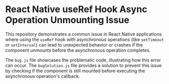 # React Native useRef Hook Async Operation Unmounting Issue

This repository demonstrates a common issue in React Native applications where using the `useRef` hook with asynchronous operations (like `setTimeout` or `setInterval`) can lead to unexpected behavior or crashes if the component unmounts before the asynchronous operation completes.

The `bug.js` file showcases the problematic code, illustrating how this error can occur. The `bugSolution.js` file provides a solution to prevent this issue by checking if the component is still mounted before executing the asynchronous operation's callback.